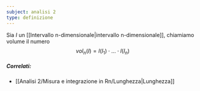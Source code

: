 ```yaml
---
subject: analisi 2
type: definizione
---
```

Sia $I$ un [[Intervallo n-dimensionale|intervallo n-dimensionale]], chiamiamo volume il numero
$$
vol_n(I)=l(I_1)\cdot\ldots\cdot l(I_n) 
$$

##### Correlati:
* [[Analisi 2/Misura e integrazione in Rn/Lunghezza|Lunghezza]]